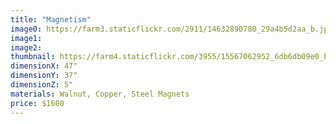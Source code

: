 ```yaml
---
title: "Magnetism"
image0: https://farm3.staticflickr.com/2911/14632890780_29a4b5d2aa_b.jpg
image1:
image2:
thumbnail: https://farm4.staticflickr.com/3955/15567062952_6db6db09e0_b.jpg
dimensionX: 47"
dimensionY: 37"
dimensionZ: 5"
materials: Walnut, Copper, Steel Magnets
price: $1600
---
```

